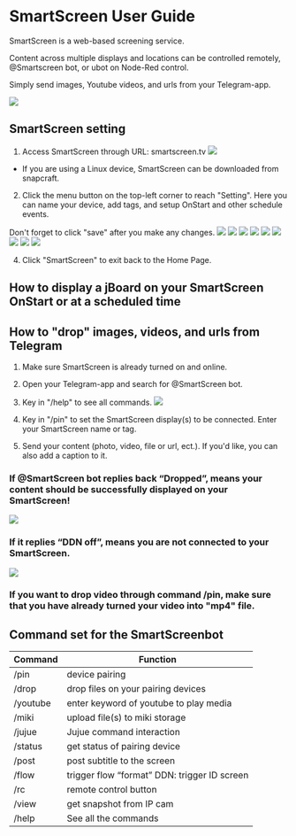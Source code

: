 # SmartScreen User Guide

SmartScreen is a web-based screening service.

Content across multiple displays and locations can be controlled remotely, @Smartscreen bot, or ubot on Node-Red control.

Simply send images, Youtube videos, and urls from your Telegram-app.

![](https://i.imgur.com/aupapFd.png)

## SmartScreen setting
1. Access SmartScreen through URL: smartscreen.tv
![](https://i.imgur.com/aupapFd.png)

* If you are using a Linux device, SmartScreen can be downloaded from snapcraft. 

2. Click the menu button on the top-left corner to reach "Setting". Here you can name your device, add tags, and setup OnStart and other schedule events. 

Don't forget to click "save" after you make any changes.
![](https://i.imgur.com/yxYGmVf.png)
![](https://i.imgur.com/tCI4kYq.png)
![](https://i.imgur.com/Fe8eNGz.png)
![](https://i.imgur.com/VQEv5KI.png)
![](https://i.imgur.com/lZTAYbQ.png)
![](https://i.imgur.com/3lVwZPY.png)
![](https://i.imgur.com/SpLQi2p.png)
![](https://i.imgur.com/wAWL7a6.png)
![](https://i.imgur.com/bKnA3nW.png)

4. Click "SmartScreen" to exit back to the Home Page.

## How to display a jBoard on your SmartScreen OnStart or at a scheduled time


## How to "drop" images, videos, and urls from Telegram
1. Make sure SmartScreen is already turned on and online.
2. Open your Telegram-app and search for @SmartScreen bot.
3. Key in "/help" to see all commands.
![](https://i.imgur.com/yAfFu94.jpg)

4. Key in "/pin" to set the SmartScreen display(s) to be connected. Enter your SmartScreen name or tag. 

5. Send your content (photo, video, file or url, ect.). If you'd like, you can also add a caption to it. 
### If @SmartScreen bot replies back “Dropped”, means your content should be successfully displayed on your SmartScreen!
![](https://i.imgur.com/79dAUEf.jpg)

### If it replies “DDN off”, means you are not connected to your SmartScreen. 
![](https://i.imgur.com/9xzqiqJ.jpg)

  ### If you want to drop video through command /pin, make sure that you have already turned your video into "mp4" file.


## Command set for the SmartScreenbot
| Command | Function | 
| -------- | -------- | 
|/pin | device pairing | 
|/drop|drop files on your pairing devices|
|/youtube|enter keyword of youtube to play media|
|/miki|upload file(s) to miki storage|
|/jujue|Jujue command interaction|
|/status|get status of pairing device|
|/post|post subtitle to the screen|
|/flow|trigger flow “format” DDN: trigger ID screen
|/rc| remote control button|
|/view| get snapshot from IP cam|
|/help| See all the commands|
